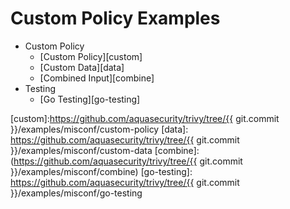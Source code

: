 # Custom Policy Examples

- Custom Policy
    - [Custom Policy][custom]
    - [Custom Data][data]
    - [Combined Input][combine]
- Testing
    - [Go Testing][go-testing]

[custom]:https://github.com/aquasecurity/trivy/tree/{{ git.commit }}/examples/misconf/custom-policy
[data]: https://github.com/aquasecurity/trivy/tree/{{ git.commit }}/examples/misconf/custom-data
[combine]: (https://github.com/aquasecurity/trivy/tree/{{ git.commit }}/examples/misconf/combine)
[go-testing]: https://github.com/aquasecurity/trivy/tree/{{ git.commit }}/examples/misconf/go-testing

